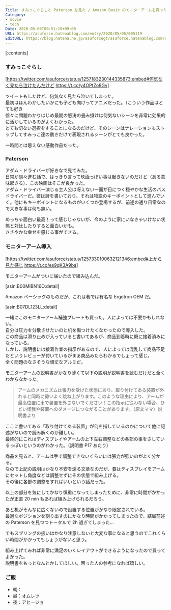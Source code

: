 ```yaml
---
Title: すみっこぐらしと Paterson を見た / Amazon Basic のモニターアームを買った
Category:
- movie
- tech
Date: 2020-05-05T00:51:19+09:00
URL: https://asuforce.hatenablog.com/entry/2020/05/05/005119
EditURL: https://blog.hatena.ne.jp/asuforcegt/asuforce.hatenablog.com/atom/entry/26006613561809178
---
```


[:contents]

### すみっこぐらし

[https://twitter.com/asuforce/status/1257183230144335873:embed#何気なく見たら泣けたんだけど https://t.co/y4OPtZo8Gv]

ツイートもしたけど、何気なく見たら泣いてしまった。  
最初はほんわかしたいかにも子ども向けってアニメだった。（こういう作品はとても好き  
徐々に問題わかりはじめ最期の怒涛の畳み掛けは何気ないシーンを非常に効果的に活かしているのがよくわかった。  
とても切ない選択をすることになるのだけど、そのシーンはナレーションもストップしてすみっこ達の動きだけで表現されるシーンがとても良かった。

一時間とは思えない感動作品だった。

### Paterson

アダム・ドライバーが好きなで見てみた。  
日常が淡々進む話で、はっきり言って映画っぽい事は起きないのだけど（ある意味起きる）、この映画はそこが良かった。  
アダム・ドライバー演じる主人公は冴えない一面が目につく穏やかな生活のバスドライバーだ。彼は詩を書いており、それは物語のキーポイントとして進んでいく。他にもキーポイントになるものがいくつか登場するが、前述の通り日常なので大きな事は何も無い。

めっちゃ面白い最高！って感じじゃないが、今のように家にいなきゃいけない状態と対比したりすると面白いかも。  
ささやかな幸せを感じる事ができる。

### モニターアーム導入

[https://twitter.com/asuforce/status/1257330100632121346:embed#上から見た感じ https://t.co/es9qK3A9ba]

モニターアームがついに届いたので組み込んだ。

[asin:B00MIBN16O:detail]

Amazon ベーシックのものだが、これは巷では有名な Ergotron OEM だ。

[asin:B07DL123LL:detail]

一緒にこのモニターアーム補強プレートも買った。人によっては不要かもしれない。  
自分は圧力を分散させたいのと机を傷つけたくなかったので導入した。  
この商品は滑り止めが入っていると書いてあるが、商品到着時に既に接着済みになっている。  
しかし、説明書には接着作業の指示があるので、人によっては混乱して商品不足だというレビューが付いているがまぁ商品みたらわかるでしょって感じ。  
全く問題のなさそうな頑丈なアルミだ。

モニターアームの説明書がかなり薄くて以下の説明が説明書を読むだけだと全くわからなかった。

>アームのメカニズムは張力を受けた状態にあり、取り付けてある装置が外れると同時に勢いよく跳ね上がります。このような理由により、アームが最高位置に車で装置を外さないでください！この指示に従わない場合、ひどい怪我や装置へのダメージにつながることがあります。（原文ママ）説明書より

ここに書いてある「取り付けてある装置」が何を指しているのかについて他に記述がないので読み解くのが難しい。  
最終的にこれはディスプレイやアームの上下左右調整などの各部の事をさしているっぽいというのがわかった。（説明書 P17 あたり）

商品を見ると、アームは手で調整できないくらいには張力が強いのがよく分かる。  
なので上記の説明はかなり不安を煽る文章なのだが、要はディスプレイをアームにセットし角度などは調整せずにその状態で組み上げる。  
その後に各部の調整をすればいいという話だった。

以上の部分を気にしてかなり慎重になってしまったために、非常に時間がかかったが正直 20 min もあれば組み上げられるだろう。

あと机がそんなに広くないので設置する位置がかなり限定されている。  
最適なポジションを割り出すのにかなり時間がかかってしまったので、結局前述の Paterson を見つつトータルで 2h 過ぎてしまった...

でもスプリングの扱いはかなり注意しないと大変な事になると思うのでこれくらい時間がかかってもしょうがないと思う。

組み上げてみれば非常に満足のいくレイアウトができるようになったので買ってよかった。  
説明書をもっとなんとかしてほしい。困った人の参考になれば嬉しい。

### ご飯

- 朝：
- 昼：オムレツ
- 夜：アヒージョ
